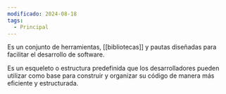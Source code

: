 ```yaml
---
modificado: 2024-08-18
tags:
  - Principal
---
```

Es un conjunto de herramientas, [[bibliotecas]] y pautas diseñadas para facilitar el desarrollo de software. 

Es un esqueleto o estructura predefinida que los desarrolladores pueden utilizar como base para construir y organizar su código de manera más eficiente y estructurada.

